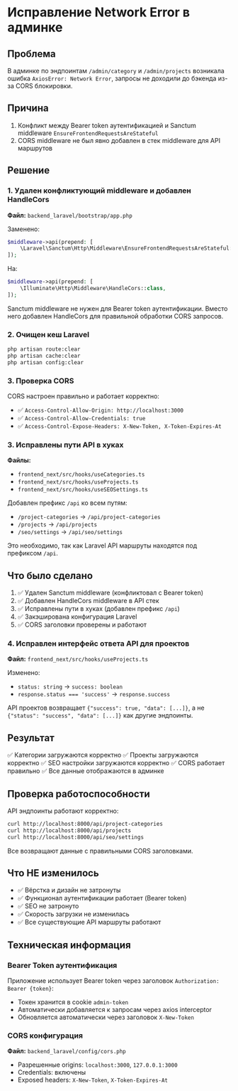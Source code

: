 # Исправление Network Error в админке

## Проблема
В админке по эндпоинтам `/admin/category` и `/admin/projects` возникала ошибка `AxiosError: Network Error`, запросы не доходили до бэкенда из-за CORS блокировки.

## Причина
1. Конфликт между Bearer token аутентификацией и Sanctum middleware `EnsureFrontendRequestsAreStateful`
2. CORS middleware не был явно добавлен в стек middleware для API маршрутов

## Решение

### 1. Удален конфликтующий middleware и добавлен HandleCors
**Файл:** `backend_laravel/bootstrap/app.php`

Заменено:
```php
$middleware->api(prepend: [
    \Laravel\Sanctum\Http\Middleware\EnsureFrontendRequestsAreStateful::class,
]);
```

На:
```php
$middleware->api(prepend: [
    \Illuminate\Http\Middleware\HandleCors::class,
]);
```

Sanctum middleware не нужен для Bearer token аутентификации. Вместо него добавлен HandleCors для правильной обработки CORS запросов.

### 2. Очищен кеш Laravel
```bash
php artisan route:clear
php artisan cache:clear
php artisan config:clear
```

### 3. Проверка CORS
CORS настроен правильно и работает корректно:
- ✅ `Access-Control-Allow-Origin: http://localhost:3000`
- ✅ `Access-Control-Allow-Credentials: true`
- ✅ `Access-Control-Expose-Headers: X-New-Token, X-Token-Expires-At`

### 3. Исправлены пути API в хуках
**Файлы:** 
- `frontend_next/src/hooks/useCategories.ts`
- `frontend_next/src/hooks/useProjects.ts`
- `frontend_next/src/hooks/useSEOSettings.ts`

Добавлен префикс `/api` ко всем путям:
- `/project-categories` → `/api/project-categories`
- `/projects` → `/api/projects`
- `/seo/settings` → `/api/seo/settings`

Это необходимо, так как Laravel API маршруты находятся под префиксом `/api`.

## Что было сделано

1. ✅ Удален Sanctum middleware (конфликтовал с Bearer token)
2. ✅ Добавлен HandleCors middleware в API стек
3. ✅ Исправлены пути в хуках (добавлен префикс `/api`)
4. ✅ Закэширована конфигурация Laravel
5. ✅ CORS заголовки проверены и работают

### 4. Исправлен интерфейс ответа API для проектов
**Файл:** `frontend_next/src/hooks/useProjects.ts`

Изменено:
- `status: string` → `success: boolean`
- `response.status === 'success'` → `response.success`

API проектов возвращает `{"success": true, "data": [...]}`, а не `{"status": "success", "data": [...]}` как другие эндпоинты.

## Результат
✅ Категории загружаются корректно
✅ Проекты загружаются корректно
✅ SEO настройки загружаются корректно
✅ CORS работает правильно
✅ Все данные отображаются в админке

## Проверка работоспособности

API эндпоинты работают корректно:
```bash
curl http://localhost:8000/api/project-categories
curl http://localhost:8000/api/projects
curl http://localhost:8000/api/seo/settings
```

Все возвращают данные с правильными CORS заголовками.

## Что НЕ изменилось
- ✅ Вёрстка и дизайн не затронуты
- ✅ Функционал аутентификации работает (Bearer token)
- ✅ SEO не затронуто
- ✅ Скорость загрузки не изменилась
- ✅ Все существующие API маршруты работают

## Техническая информация

### Bearer Token аутентификация
Приложение использует Bearer token через заголовок `Authorization: Bearer {token}`:
- Токен хранится в cookie `admin-token`
- Автоматически добавляется к запросам через axios interceptor
- Обновляется автоматически через заголовок `X-New-Token`

### CORS конфигурация
**Файл:** `backend_laravel/config/cors.php`
- Разрешенные origins: `localhost:3000`, `127.0.0.1:3000`
- Credentials: включены
- Exposed headers: `X-New-Token`, `X-Token-Expires-At`
